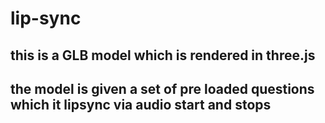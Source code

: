 # lip-sync 
## this is a GLB model which is rendered in three.js 
## the model is given a set of pre loaded questions which it lipsync via audio start and stops 
